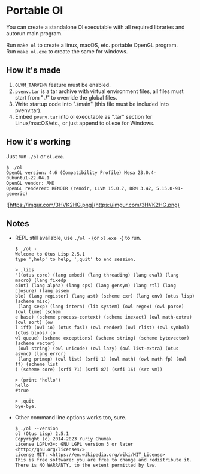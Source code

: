 Portable Ol
===========

You can create a standalone Ol executable with all required libraries and autorun main program.

Run `make ol` to create a linux, macOS, etc. portable OpenGL program.  
Run `make ol.exe` to create the same for windows.

How it's made
-------------
1. `OLVM_TARVENV` feature must be enabled.
1. `pvenv.tar` is a tar archive with virtual environment files,
   all files must start from "**./**" to override the global files.
1. Write startup code into "./main" (this file must be included into pvenv.tar).
1. Embed `pvenv.tar` into ol executable as ".tar" section for Linux/macOS/etc.,
   or just append to ol.exe for Windows.

How it's working
----------------
Just run `./ol` or `ol.exe`.  
```
$ ./ol
OpenGL version: 4.6 (Compatibility Profile) Mesa 23.0.4-0ubuntu1~22.04.1
OpenGL vendor: AMD
OpenGL renderer: RENOIR (renoir, LLVM 15.0.7, DRM 3.42, 5.15.0-91-generic)
```
![https://imgur.com/3HVK2HG.png](https://imgur.com/3HVK2HG.png)

Notes
-----

* REPL still available, use `./ol -` (or `ol.exe -`) to run.
  ```
  $ ./ol -
  Welcome to Otus Lisp 2.5.1
  type ',help' to help, ',quit' to end session.

  > ,libs
  '((otus core) (lang embed) (lang threading) (lang eval) (lang macro) (lang fixedp
  oint) (lang alpha) (lang cps) (lang gensym) (lang rtl) (lang closure) (lang assem
  ble) (lang register) (lang ast) (scheme cxr) (lang env) (otus lisp) (scheme misc)
   (lang sexp) (lang intern) (lib system) (owl regex) (owl parse) (owl time) (schem
  e base) (scheme process-context) (scheme inexact) (owl math-extra) (owl sort) (ow
  l iff) (owl io) (otus fasl) (owl render) (owl rlist) (owl symbol) (otus blobs) (o
  wl queue) (scheme exceptions) (scheme string) (scheme bytevector) (scheme vector)
   (owl string) (owl unicode) (owl lazy) (owl list-extra) (otus async) (lang error)
   (lang primop) (owl list) (srfi 1) (owl math) (owl math fp) (owl ff) (scheme list
  ) (scheme core) (srfi 71) (srfi 87) (srfi 16) (src vm))
  
  > (print "hello")
  hello
  #true
  
  > ,quit
  bye-bye.
  ```

* Other command line options works too, sure.
  ```
  $ ./ol --version
  ol (Otus Lisp) 2.5.1
  Copyright (c) 2014-2023 Yuriy Chumak
  License LGPLv3+: GNU LGPL version 3 or later <http://gnu.org/licenses/>
  License MIT: <https://en.wikipedia.org/wiki/MIT_License>
  This is free software: you are free to change and redistribute it.
  There is NO WARRANTY, to the extent permitted by law.
  ```
